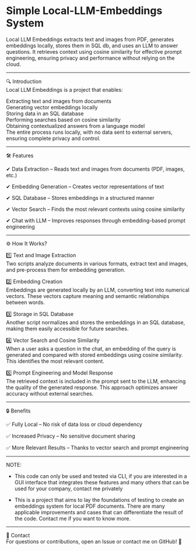 # Simple Local-LLM-Embeddings System
Local LLM Embeddings extracts text and images from PDF, generates embeddings locally, stores them in SQL db, and uses an LLM to answer questions. It retrieves context using cosine similarity for effective prompt engineering, ensuring privacy and performance without relying on the cloud.

------------------

🔍 Introduction  
Local LLM Embeddings is a project that enables:

Extracting text and images from documents  
Generating vector embeddings locally  
Storing data in an SQL database  
Performing searches based on cosine similarity  
Obtaining contextualized answers from a language model  
The entire process runs locally, with no data sent to external servers, ensuring complete privacy and control.  

------------------

🛠️ Features

✔ Data Extraction – Reads text and images from documents (PDF, images, etc.)

✔ Embedding Generation – Creates vector representations of text

✔ SQL Database – Stores embeddings in a structured manner

✔ Vector Search – Finds the most relevant contexts using cosine similarity

✔ Chat with LLM – Improves responses through embedding-based prompt engineering

------------------

⚙️ How It Works?

1️⃣ Text and Image Extraction  
Two scripts analyze documents in various formats, extract text and images, and pre-process them for embedding generation.

2️⃣ Embedding Creation  
Embeddings are generated locally by an LLM, converting text into numerical vectors. These vectors capture meaning and semantic relationships between words.

3️⃣ Storage in SQL Database  
Another script normalizes and stores the embeddings in an SQL database, making them easily accessible for future searches.

4️⃣ Vector Search and Cosine Similarity  
When a user asks a question in the chat, an embedding of the query is generated and compared with stored embeddings using cosine similarity. This identifies the most relevant content.

5️⃣ Prompt Engineering and Model Response  
The retrieved context is included in the prompt sent to the LLM, enhancing the quality of the generated response. This approach optimizes answer accuracy without external searches.

------------------

🔒 Benefits

✅ Fully Local – No risk of data loss or cloud dependency

✅ Increased Privacy – No sensitive document sharing

✅ More Relevant Results – Thanks to vector search and prompt engineering

------------------

NOTE:  
- This code can only be used and tested via CLI, if you are interested in a GUI interface that integrates these features and many others that can be used for your company, contact me privately

- This is a project that aims to lay the foundations of testing to create an embeddings system for local PDF documents. There are many applicable improvements and cases that can differentiate the result of the code. Contact me if you want to know more.

------------------
📧 Contact  
For questions or contributions, open an Issue or contact me on GitHub! 🚀
